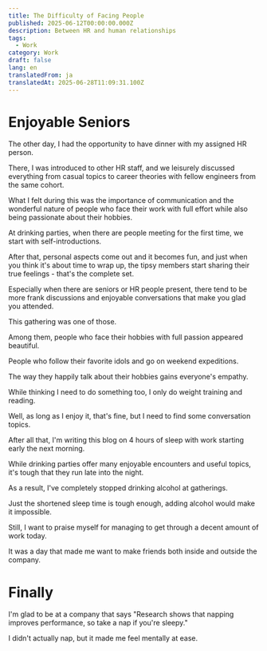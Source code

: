 ```yaml
---
title: The Difficulty of Facing People
published: 2025-06-12T00:00:00.000Z
description: Between HR and human relationships
tags:
  - Work
category: Work
draft: false
lang: en
translatedFrom: ja
translatedAt: 2025-06-28T11:09:31.100Z
---
```


# Enjoyable Seniors

The other day, I had the opportunity to have dinner with my assigned HR person.

There, I was introduced to other HR staff, and we leisurely discussed everything from casual topics to career theories with fellow engineers from the same cohort.

What I felt during this was the importance of communication and the wonderful nature of people who face their work with full effort while also being passionate about their hobbies.

At drinking parties, when there are people meeting for the first time, we start with self-introductions.

After that, personal aspects come out and it becomes fun, and just when you think it's about time to wrap up, the tipsy members start sharing their true feelings - that's the complete set.

Especially when there are seniors or HR people present, there tend to be more frank discussions and enjoyable conversations that make you glad you attended.

This gathering was one of those.

Among them, people who face their hobbies with full passion appeared beautiful.

People who follow their favorite idols and go on weekend expeditions.

The way they happily talk about their hobbies gains everyone's empathy.

While thinking I need to do something too, I only do weight training and reading.

Well, as long as I enjoy it, that's fine, but I need to find some conversation topics.

After all that, I'm writing this blog on 4 hours of sleep with work starting early the next morning.

While drinking parties offer many enjoyable encounters and useful topics, it's tough that they run late into the night.

As a result, I've completely stopped drinking alcohol at gatherings.

Just the shortened sleep time is tough enough, adding alcohol would make it impossible.

Still, I want to praise myself for managing to get through a decent amount of work today.

It was a day that made me want to make friends both inside and outside the company.

# Finally

I'm glad to be at a company that says "Research shows that napping improves performance, so take a nap if you're sleepy."

I didn't actually nap, but it made me feel mentally at ease.
